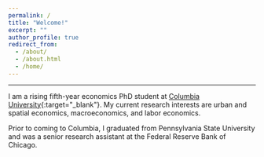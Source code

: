 ```yaml
---
permalink: /
title: "Welcome!"
excerpt: ""
author_profile: true
redirect_from: 
  - /about/
  - /about.html
  - /home/
---
```



---


I am a rising fifth-year economics PhD student at [Columbia University](https://econ.columbia.edu/){:target="_blank"}. My current research interests are urban and spatial economics, macroeconomics, and labor economics. 

Prior to coming to Columbia, I graduated from Pennsylvania State University and was a senior research assistant at the Federal Reserve Bank of Chicago.





